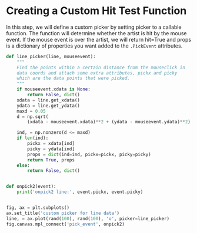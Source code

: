 # Creating a Custom Hit Test Function

In this step, we will define a custom picker by setting picker to a callable function. The function will determine whether the artist is hit by the mouse event. If the mouse event is over the artist, we will return hit=True and props is a dictionary of properties you want added to the `.PickEvent` attributes.

```python
def line_picker(line, mouseevent):
    """
    Find the points within a certain distance from the mouseclick in
    data coords and attach some extra attributes, pickx and picky
    which are the data points that were picked.
    """
    if mouseevent.xdata is None:
        return False, dict()
    xdata = line.get_xdata()
    ydata = line.get_ydata()
    maxd = 0.05
    d = np.sqrt(
        (xdata - mouseevent.xdata)**2 + (ydata - mouseevent.ydata)**2)

    ind, = np.nonzero(d <= maxd)
    if len(ind):
        pickx = xdata[ind]
        picky = ydata[ind]
        props = dict(ind=ind, pickx=pickx, picky=picky)
        return True, props
    else:
        return False, dict()


def onpick2(event):
    print('onpick2 line:', event.pickx, event.picky)


fig, ax = plt.subplots()
ax.set_title('custom picker for line data')
line, = ax.plot(rand(100), rand(100), 'o', picker=line_picker)
fig.canvas.mpl_connect('pick_event', onpick2)
```
